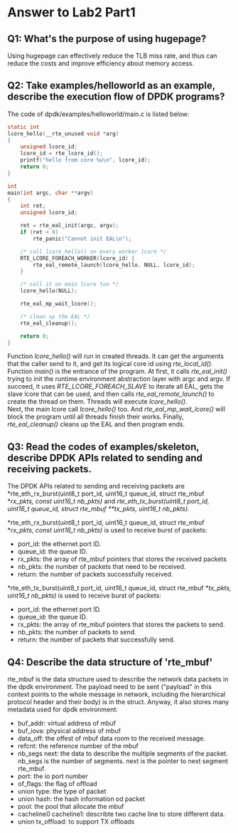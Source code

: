 # Answer to Lab2 Part1

## Q1: What's the purpose of using hugepage?
Using hugepage can effectively reduce the TLB miss rate, and thus can reduce the costs and improve efficiency about memory access.

## Q2: Take examples/helloworld as an example, describe the execution flow of DPDK programs?
The code of dpdk/examples/helloworld/main.c is listed below:  
```C
static int
lcore_hello(__rte_unused void *arg)
{
	unsigned lcore_id;
	lcore_id = rte_lcore_id();
	printf("hello from core %u\n", lcore_id);
	return 0;
}

int
main(int argc, char **argv)
{
	int ret;
	unsigned lcore_id;

	ret = rte_eal_init(argc, argv);
	if (ret < 0)
		rte_panic("Cannot init EAL\n");

	/* call lcore_hello() on every worker lcore */
	RTE_LCORE_FOREACH_WORKER(lcore_id) {
		rte_eal_remote_launch(lcore_hello, NULL, lcore_id);
	}

	/* call it on main lcore too */
	lcore_hello(NULL);

	rte_eal_mp_wait_lcore();

	/* clean up the EAL */
	rte_eal_cleanup();

	return 0;
}
```   
Function *lcore_hello()* will run in created threads. It can get the arguments that the caller send to it, and get its logical core id using *rte_local_id()*.   
Function *main()* is the entrance of the program. At first, it calls *rte_eal_init()* trying to init the runtime environment abstraction layer with argc and argv. If succeed, it uses *RTE_LCORE_FOREACH_SLAVE* to iterate all EAL, gets the slave lcore that can be used, and then calls *rte_eal_remote_launch()* to create the thread on them. Threads will execute *lcore_hello()*.  
Next, the main lcore call *lcore_hello()* too. And *rte_eal_mp_wait_lcore()* will block the program until all threads finish their works. Finally, *rte_eal_cleanup()* cleans up the EAL and then program ends.  

## Q3: Read the codes of examples/skeleton, describe DPDK APIs related to sending and receiving packets.

The DPDK APIs related to sending and receiving packets are *rte_eth_rx_burst(uint8_t port_id, uint16_t queue_id, struct rte_mbuf **rx_pkts, const uint16_t nb_pkts)* and *rte_eth_tx_burst(uint8_t port_id, uint16_t queue_id, struct rte_mbuf **tx_pkts, uint16_t nb_pkts)*.  

*rte_eth_rx_burst(uint8_t port_id, uint16_t queue_id, struct rte_mbuf **rx_pkts, const uint16_t nb_pkts)* is used to receive burst of packets:  
- port_id: the ethernet port ID.
- queue_id: the queue ID.
- rx_pkts: the array of rte_mbuf pointers that stores the received packets
- nb_pkts: the number of packets that need to be received.
- return: the number of packets successfully received.  

*rte_eth_tx_burst(uint8_t port_id, uint16_t queue_id, struct rte_mbuf **tx_pkts, uint16_t nb_pkts)* is used to receive burst of packets:  
- port_id: the ethernet port ID.
- queue_id: the queue ID.
- rx_pkts: the array of rte_mbuf pointers that stores the  packets to send.
- nb_pkts: the number of packets to send.
- return: the number of packets that successfully send.  

## Q4: Describe the data structure of 'rte_mbuf'  

rte_mbuf is the data structure used to describe the network data packets in the dpdk environment. The payload need to be sent ("payload" in this context points to the whole message in network, including the hierarchical protocol header and their body) is in the struct. Anyway, it also stores many metadata used for dpdk environment:   
- buf_addr: virtual address of mbuf
- buf_iova: physical address of mbuf
- data_off: the offest of mbuf data room to the received message.
- refcnt: the reference number of the mbuf
- nb_segs next: the data to describe the multiple segments of the packet. nb_segs is the number of segments. next is the pointer to next segment rte_mbuf.
- port: the io port number
- of_flags: the flag of offload
- union type: the type of packet
- union hash: the hash information od packet
- pool: the pool that allocate the mbuf
- cacheline0 cacheline1: describte two cache line to store different data.
- union tx_offload: to support TX offloads
